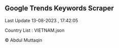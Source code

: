 

## Google Trends Keywords Scraper 
 
Last Update 13-08-2023 , 17:42:05

Country List :
VIETNAM.json



© Abdul Muttaqin 
